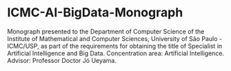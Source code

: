 # ICMC-AI-BigData-Monograph
Monograph presented to the Department of Computer Science of the Institute of Mathematical and Computer Sciences, University of São Paulo - ICMC/USP, as part of the requirements for obtaining the title of Specialist in Artificial Intelligence and Big Data. Concentration area: Artificial Intelligence. Advisor: Professor Doctor Jó Ueyama.

